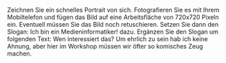 Zeichnen Sie ein schnelles Portrait von sich. Fotografieren Sie es mit Ihrem Mobiltelefon und fügen das Bild auf eine Arbeitsfläche von 720x720 Pixeln ein. Eventuell müssen Sie das Bild noch retuschieren. Setzen Sie dann den Slogan: Ich bin ein Medieninformatiker! dazu. Ergänzen Sie den Slogan um folgenden Text: Wen interessiert das? Um ehrlich zu sein hab ich keine Ahnung, aber hier im Workshop müssen wir öfter so komisches Zeug machen. 